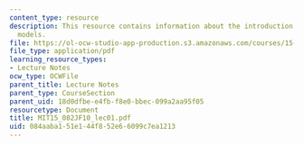```yaml
---
content_type: resource
description: This resource contains information about the introduction to network
  models.
file: https://ol-ocw-studio-app-production.s3.amazonaws.com/courses/15-082j-network-optimization-fall-2010/084aaba151e144f852e66099c7ea1213_MIT15_082JF10_lec01.pdf
file_type: application/pdf
learning_resource_types:
- Lecture Notes
ocw_type: OCWFile
parent_title: Lecture Notes
parent_type: CourseSection
parent_uid: 18d0dfbe-e4fb-f8e0-bbec-099a2aa95f05
resourcetype: Document
title: MIT15_082JF10_lec01.pdf
uid: 084aaba1-51e1-44f8-52e6-6099c7ea1213
---
```

